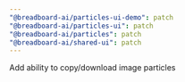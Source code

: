 ```yaml
---
"@breadboard-ai/particles-ui-demo": patch
"@breadboard-ai/particles-ui": patch
"@breadboard-ai/particles": patch
"@breadboard-ai/shared-ui": patch
---
```


Add ability to copy/download image particles
